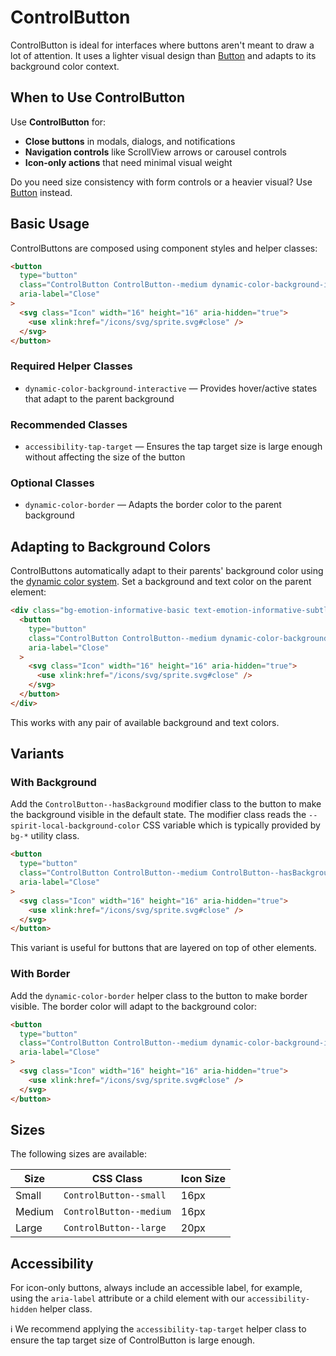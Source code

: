 # ControlButton

ControlButton is ideal for interfaces where buttons aren't meant to draw a lot of attention.
It uses a lighter visual design than [Button][button] and adapts to its background color context.

## When to Use ControlButton

Use **ControlButton** for:

- **Close buttons** in modals, dialogs, and notifications
- **Navigation controls** like ScrollView arrows or carousel controls
- **Icon-only actions** that need minimal visual weight

Do you need size consistency with form controls or a heavier visual? Use
[Button][button] instead.

## Basic Usage

ControlButtons are composed using component styles and helper classes:

```html
<button
  type="button"
  class="ControlButton ControlButton--medium dynamic-color-background-interactive accessibility-tap-target"
  aria-label="Close"
>
  <svg class="Icon" width="16" height="16" aria-hidden="true">
    <use xlink:href="/icons/svg/sprite.svg#close" />
  </svg>
</button>
```

### Required Helper Classes

- `dynamic-color-background-interactive` — Provides hover/active states that adapt to the parent background

### Recommended Classes

- `accessibility-tap-target` — Ensures the tap target size is large enough without affecting the size of the button

### Optional Classes

- `dynamic-color-border` — Adapts the border color to the parent background

## Adapting to Background Colors

ControlButtons automatically adapt to their parents' background color using the
[dynamic color system][dynamic-color]. Set a background and text color on the
parent element:

```html
<div class="bg-emotion-informative-basic text-emotion-informative-subtle">
  <button
    type="button"
    class="ControlButton ControlButton--medium dynamic-color-background-interactive accessibility-tap-target"
    aria-label="Close"
  >
    <svg class="Icon" width="16" height="16" aria-hidden="true">
      <use xlink:href="/icons/svg/sprite.svg#close" />
    </svg>
  </button>
</div>
```

This works with any pair of available background and text colors.

## Variants

### With Background

Add the `ControlButton--hasBackground` modifier class to the button to make
the background visible in the default state. The modifier class reads the
`--spirit-local-background-color` CSS variable which is typically provided by
`bg-*` utility class.

```html
<button
  type="button"
  class="ControlButton ControlButton--medium ControlButton--hasBackground dynamic-color-background-interactive accessibility-tap-target"
  aria-label="Close"
>
  <svg class="Icon" width="16" height="16" aria-hidden="true">
    <use xlink:href="/icons/svg/sprite.svg#close" />
  </svg>
</button>
```

This variant is useful for buttons that are layered on top of other elements.

### With Border

Add the `dynamic-color-border` helper class to the button to make border
visible. The border color will adapt to the background color:

```html
<button
  type="button"
  class="ControlButton ControlButton--medium dynamic-color-background-interactive dynamic-color-border accessibility-tap-target"
  aria-label="Close"
>
  <svg class="Icon" width="16" height="16" aria-hidden="true">
    <use xlink:href="/icons/svg/sprite.svg#close" />
  </svg>
</button>
```

## Sizes

The following sizes are available:

| Size   | CSS Class               | Icon Size |
| ------ | ----------------------- | --------- |
| Small  | `ControlButton--small`  | 16px      |
| Medium | `ControlButton--medium` | 16px      |
| Large  | `ControlButton--large`  | 20px      |

## Accessibility

For icon-only buttons, always include an accessible label, for example, using
the `aria-label` attribute or a child element with our `accessibility-hidden`
helper class.

ℹ️ We recommend applying the `accessibility-tap-target` helper class to ensure
the tap target size of ControlButton is large enough.

[button]: https://github.com/lmc-eu/spirit-design-system/blob/main/packages/web/src/scss/components/Button/README.md
[dynamic-color]: https://github.com/lmc-eu/spirit-design-system/blob/main/packages/web/src/scss/helpers/dynamic-color/README.md
